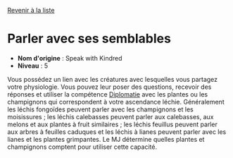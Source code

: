 [Revenir à la liste](list.md)

# Parler avec ses semblables

 * **Nom d'origine** : Speak with Kindred
 * **Niveau** : 5


<p><span id="ctl00_MainContent_DetailedOutput">Vous possédez un lien avec les créatures avec lesquelles vous partagez votre physiologie. Vous pouvez leur poser des questions, recevoir des réponses et utiliser la compétence <a href="https://2e.aonprd.com/Skills.aspx?ID=6">Diplomatie</a> avec les plantes ou les champignons qui correspondent à votre ascendance léchie. Généralement les léchis fongoïdes peuvent parler avec les champignons et les moisissures ; les léchis calebasses peuvent parler aux calebasses, aux melons et aux plantes à fruit similaires ; les léchis feuillus peuvent parler aux arbres à feuilles caduques et les léchis à lianes peuvent parler avec les lianes et les plantes grimpantes. Le MJ détermine quelles plantes et champignons comptent pour utiliser cette capacité.&nbsp;</span></p>